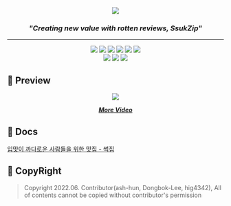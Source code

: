 <div align="center">
  <img src="https://github.com/ash-hun/2022-1-CAPSTONE-SsukZip/blob/main/_storage/README%20TITLE%20LOGO.png"/>
</div>

<h3 align="center"><i>"Creating new value with rotten reviews, SsukZip"</i></h3>

---  

<div align="center">
  <img src="https://img.shields.io/badge/ v15.6-007aff?style=flat&logo=iOS&logoColor=ffffff">
  <img src="https://img.shields.io/badge/ Android v12.0-32de84?style=flat&logo=Android&logoColor=ffffff">
  <img src="https://img.shields.io/badge/ React v18.1.0-0088CC?style=flat&logo=React&logoColor=ffffff">
  <img src="https://img.shields.io/badge/ Next.Js v10.2.4-000000?style=flat&logo=Next.Js&logoColor=ffffff">
  <img src="https://img.shields.io/badge/ Chakra UI v9.6.0-319795?style=flat&logo=Chakra UI&logoColor=ffffff">
  <img src="https://img.shields.io/badge/ Flutter v3.0.2-02569B?style=flat&logo=Flutter&logoColor=ffffff"><br/>
  <img src="https://img.shields.io/badge/ Python v3.8.0-3776AB?style=flat&logo=Python&logoColor=ffffff">
  <img src="https://img.shields.io/badge/ fastAPI v0.78-009688?style=flat&logo=fastapi&logoColor=ffffff">
  <img src="https://img.shields.io/badge/ Tensorflow v2.5.0-FF6F00?style=flat&logo=tensorflow&logoColor=ffffff">
</div>


## 👊 Preview  

<div align="center">
  <img src="https://user-images.githubusercontent.com/32566767/204278717-290c7ed9-8654-487e-a2d0-bbdc2e882e97.gif" />
  <a href="https://drive.google.com/file/d/1YpZf19v0zrCx1jzu9wDSLTDbXmpR_jf1/view?usp=sharing">
    <b><i><p>More Video</p></i></b>
  </a>
</div>

## 📑 Docs
[입맛이 까다로운 사람들을 위한 맛집 - 썩집](https://topaz-joke-66e.notion.site/0bc09ef214404394b3ffba812c2d22b4)  

<!--- 
## 📅 Schedule
[**👉 프로젝트 일정**](https://topaz-joke-66e.notion.site/32d0a4726f7c4c5ab2c5463326492c15)  

## 📃Contents

[**👉 요구사항 명세서**](https://topaz-joke-66e.notion.site/3262ab387ec84bdc88e77bf7a4d87fc2)

[**👉 API 문서**](https://topaz-joke-66e.notion.site/API-727f125323e54b88910c0aae9c9426c1)

[**👉 데이터베이스 ERD**](https://topaz-joke-66e.notion.site/ERD-72395b4c0c744a7e82d1831c3fb22cd8)

[**👉 와이어프레임**](https://topaz-joke-66e.notion.site/b42854327b8d47ca8e9db0f3c8bad5cd)

[**👉 데이터 플로우**](https://topaz-joke-66e.notion.site/92a0e2c03e64442881db5cf938ab8c2c)

[**👉 사용 라이브러리, 기술 스택**](https://topaz-joke-66e.notion.site/450b91ba4eae4a84ba1f61b90f13ad61)
<br><br>
--->
## 🙏 CopyRight
> Copyright 2022.06. Contributor(ash-hun, Dongbok-Lee, hig4342), All of contents cannot be copied without contributor's permission



